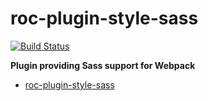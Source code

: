 # roc-plugin-style-sass
[![Build Status](https://travis-ci.org/rocjs/roc-plugin-style-sass.svg?branch=master)](https://travis-ci.org/rocjs/roc-plugin-style-sass)

__Plugin providing Sass support for Webpack__  
- [roc-plugin-style-sass](/packages/roc-plugin-style-sass)
